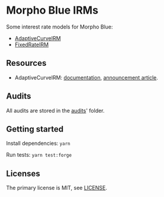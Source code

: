 # Morpho Blue IRMs

Some interest rate models for Morpho Blue:

- [AdaptiveCurveIRM](src/AdaptiveCurveIrm.sol)
- [FixedRateIRM](src/fixed-rate-irm/FixedRateIrm.sol)

## Resources

- AdaptiveCurveIRM: [documentation](https://docs.morpho.org/concepts/morpho-blue/core-concepts/irm#the-adaptivecurveirm), [announcement article](https://morpho.mirror.xyz/aaUjIF85aIi5RT6-pLhVWBzuiCpOb4BV03OYNts2BHQ).

## Audits

All audits are stored in the [audits](audits)' folder.

## Getting started

Install dependencies: `yarn`

Run tests: `yarn test:forge`

## Licenses

The primary license is MIT, see [LICENSE](LICENSE).
